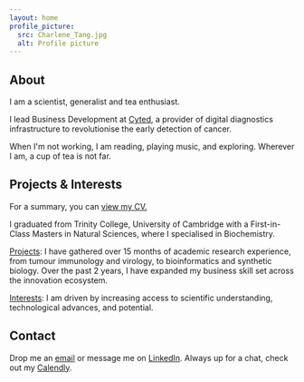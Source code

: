 ```yaml
---
layout: home
profile_picture:
  src: Charlene_Tang.jpg
  alt: Profile picture
---
```

## About

I am a scientist, generalist and tea enthusiast. 

I lead Business Development at [Cyted](cyted.ai), a provider of digital diagnostics infrastructure to revolutionise the early detection of cancer.

When I'm not working, I am reading, playing music, and exploring. Wherever I am, a cup of tea is not far.

## Projects & Interests

For a summary, you can [view my CV.](CV_Charlene_Tang_2020-12.pdf)

I graduated from Trinity College, University of Cambridge with a First-in-Class Masters in Natural Sciences, where I specialised in Biochemistry. 

[Projects](projects.md): I have gathered over 15 months of academic research experience, from tumour immunology and virology, to bioinformatics and synthetic biology. Over the past 2 years, I have expanded my business skill set across the innovation ecosystem. 

[Interests](interests.md): I am driven by increasing access to scientific understanding, technological advances, and potential.

## Contact
Drop me an [email](emailto:charleneostang@yahoo.com) or message me on [LinkedIn](http://linkedin.com/in/charleneostang). Always up for a chat, check out my [Calendly](https://calendly.com/charleneostang/30min).
